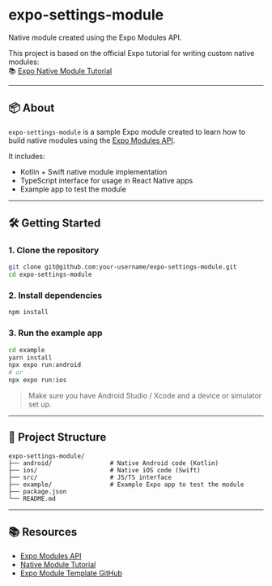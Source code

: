 # expo-settings-module

Native module created using the Expo Modules API.

This project is based on the official Expo tutorial for writing custom native modules:  
📚 [Expo Native Module Tutorial](https://docs.expo.dev/modules/native-module-tutorial/)

---

## 📦 About

`expo-settings-module` is a sample Expo module created to learn how to build native modules using the [Expo Modules API](https://docs.expo.dev/modules/overview/).

It includes:

- Kotlin + Swift native module implementation
- TypeScript interface for usage in React Native apps
- Example app to test the module

---

## 🛠️ Getting Started

### 1. Clone the repository

```bash
git clone git@github.com:your-username/expo-settings-module.git
cd expo-settings-module
```

### 2. Install dependencies

```bash
npm install
```

### 3. Run the example app

```bash
cd example
yarn install
npx expo run:android
# or
npx expo run:ios
```

> Make sure you have Android Studio / Xcode and a device or simulator set up.

---

## 📁 Project Structure

```
expo-settings-module/
├── android/                # Native Android code (Kotlin)
├── ios/                    # Native iOS code (Swift)
├── src/                    # JS/TS interface
├── example/                # Example Expo app to test the module
├── package.json
└── README.md
```

---

## 📚 Resources

- [Expo Modules API](https://docs.expo.dev/modules/overview/)
- [Native Module Tutorial](https://docs.expo.dev/modules/native-module-tutorial/)
- [Expo Module Template GitHub](https://github.com/expo/expo-module-template)

